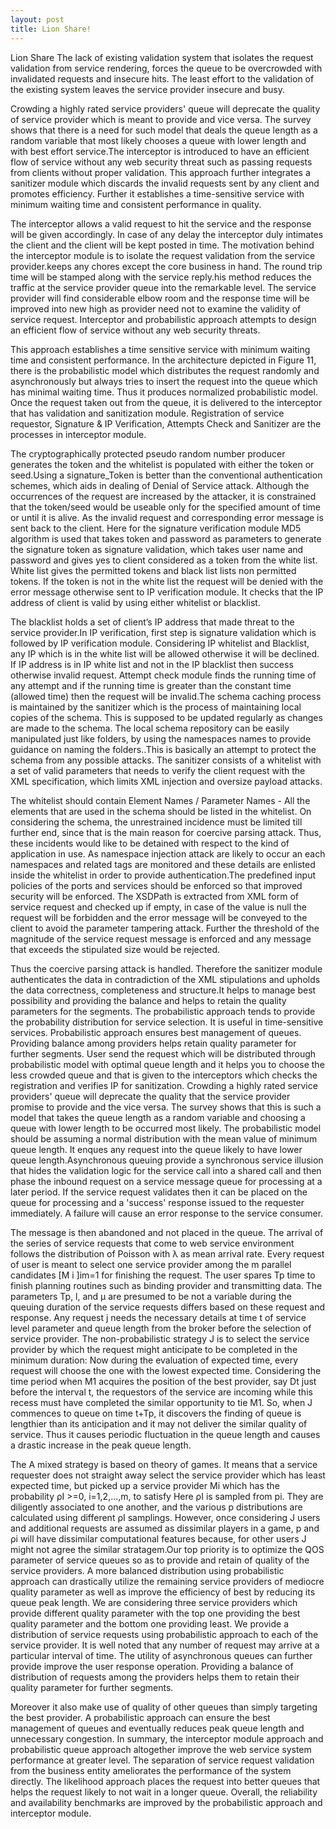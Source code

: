 ```yaml
---
layout: post
title: Lion Share!
---
```


Lion Share
The lack of existing validation system that isolates the request validation from service rendering, forces the queue to be overcrowded with invalidated requests and insecure hits. The least effort to the validation of the existing system leaves the service provider insecure and busy. 


Crowding a highly rated service providers' queue will deprecate the quality of service provider which is meant to provide and vice versa. The survey shows that there is a need for such model that deals the queue length as a random variable that most likely chooses a queue with lower length and with best effort service.The interceptor is introduced to have an efficient flow of service without any web security threat such as passing requests from clients without proper validation. This approach further integrates a sanitizer module which discards the invalid requests sent by any client and promotes efficiency. Further it establishes a time-sensitive service with minimum waiting time and consistent performance in quality. 

The interceptor allows a valid request to hit the service and the response will be given accordingly. In case of any delay the interceptor duly intimates the client and the client will be kept posted in time. The motivation behind the interceptor module is to isolate the request validation from the service provider.keeps any chores except the core business in hand. The round trip time will be stamped along with the service reply.his method reduces the traffic at the service provider queue into the remarkable level. The service provider will find considerable elbow room and the response time will be improved into new high as provider need not to examine the validity of service request. Interceptor and probabilistic approach attempts to design an efficient flow of service without any web security threats. 

This approach establishes a time sensitive service with minimum waiting time and consistent performance. In the architecture depicted in Figure 11, there is the probabilistic model which distributes the request randomly and asynchronously but always tries to insert the request into the queue which has minimal waiting time. Thus it produces normalized probabilistic model.  Once the request taken out from the queue, it is delivered to the interceptor that has validation and sanitization module. Registration of service requestor, Signature & IP Verification, Attempts Check and Sanitizer are the processes in interceptor module. 


The cryptographically protected pseudo random number producer generates the token and the whitelist is populated with either the token or seed.Using a signature_Token is better than the conventional authentication schemes, which aids in dealing of Denial of Service attack. Although the occurrences of the request are increased by the attacker, it is constrained that the token/seed would be useable only for the specified amount of time or until it is alive. As the invalid request and corresponding error message is sent back to the client. Here for the signature verification module MD5 algorithm is used that takes token and password as parameters to generate the signature token as signature validation, which takes user name and password and gives yes to client considered as a token from the white list. White list gives the permitted tokens and black list lists non permitted tokens. If the token is not in the white list the request will be denied with the error message otherwise sent to IP verification module. It checks that the IP address of client is valid by using either whitelist or blacklist. 


The blacklist holds a set of client’s IP address that made threat to the service provider.In IP verification, first step is signature validation which is followed by IP verification module. Considering IP whitelist and Blacklist, any IP which is in the white list will be allowed otherwise it will be declined. If IP address is in IP white list and not in the IP blacklist then success otherwise invalid request. Attempt check module finds the running time of any attempt and if the running time is greater than the constant time (allowed time) then the request will be invalid.The schema caching process is maintained by the sanitizer which is the process of maintaining local copies of the schema. This is supposed to be updated regularly as changes are made to the schema. The local schema repository can be easily manipulated just like folders, by using the namespaces names to provide guidance on naming the folders..This is basically an attempt to protect the schema from any possible attacks. The sanitizer consists of a whitelist with a set of valid parameters that needs to verify the client request with the XML specification, which limits XML injection and oversize payload attacks. 

The whitelist should contain Element Names / Parameter Names - All the elements that are used in the schema should be listed in the whitelist. On considering the schema, the unrestrained incidence must be limited till further end, since that is the main reason for coercive parsing attack. Thus, these incidents would like to be detained with respect to the kind of application in use. As namespace injection attack are likely to occur an each namespaces and related tags are monitored and these details are enlisted inside the whitelist in order to provide authentication.The predefined input policies of the ports and services should be enforced so that improved security will be enforced.  The XSDPath is extracted from XML form of service request and checked up  if empty, in case of the value is null the request will be forbidden and the error message will be conveyed  to the client to avoid the parameter tampering attack.  Further the threshold of the magnitude of the service request message is enforced and any message that exceeds the stipulated size would be rejected. 


Thus the coercive parsing attack is handled. Therefore the sanitizer module authenticates the data in contradiction of the XML stipulations and upholds the data correctness, completeness and structure.It helps to manage best possibility and providing the balance and helps to retain the quality parameters for the segments. The probabilistic approach tends to provide the probability distribution for service selection. It is useful in time-sensitive services. Probabilistic approach ensures best management of queues. Providing balance among providers helps retain quality parameter for further segments. User send the request which will be distributed through probabilistic model with optimal queue length and it helps you to choose the less crowded queue and that is given to the interceptors which checks the registration and verifies IP for sanitization.  Crowding a highly rated service providers' queue will deprecate the quality that the service provider promise to provide and the vice versa. The survey shows that this is such a model that takes the queue length as a random variable and choosing a queue with lower length to be occurred most likely. The probabilistic model should be assuming a normal distribution with the mean value of minimum queue length. It enques any request into the queue likely to have lower queue length.Asynchronous queuing provide a synchronous service illusion  that hides the validation logic for the service call into a shared call and then phase the inbound request on a service message queue for processing at a later period. If the service request validates then it can be placed on the queue for processing and a 'success' response issued to the requester immediately. A failure will cause an error response to the service consumer. 


The message is then abandoned and not placed in the queue. The arrival of the series of service requests that come to web service environment follows the distribution of Poisson with  λ as mean arrival rate.  Every request of user is meant to select one service provider among the m parallel candidates [M i ]im=1  for finishing the request. The user spares Tp time to finish planning routines such as binding provider and transmitting data. The parameters Tp, l, and μ are presumed to be not a variable during the queuing duration of the  service requests differs based on these request and response. Any request j needs the necessary details at time t of  service level parameter and queue length from the broker before the selection of service provider. The non-probabilistic strategy J is to select the service provider by which the request might anticipate to be completed in the minimum duration: Now during the evaluation of expected time, every request will choose the one with the lowest expected time. Considering the time period when M1 acquires the position of the best provider, say Dt just before the interval t, the requestors of the service are incoming while this recess must have completed the similar opportunity to tie M1. So, when J commences to queue on time t+Tp, it discovers the finding of queue is lengthier than its anticipation and it may not deliver the similar quality of service. Thus it causes periodic fluctuation in the queue length and causes a drastic increase in the peak queue length.


The A mixed strategy is based on theory of games. It means that a service requester does not straight away select the service provider which has least expected time, but picked up a service provider Mi  which has the probability ρI >=0, i=1,2,...,m, to  satisfy Ηere ρI  is sampled from pi.  They are diligently associated to one another, and the various p distributions are calculated using different ρI samplings. However, once considering J users and additional requests are assumed as dissimilar players in a game, p and ρi will have dissimilar computational features because, for other users J might not agree the similar stratagem.Our top priority is to optimize the QOS parameter of service queues so as to provide and retain of quality of the service providers. A more balanced distribution using probabilistic approach can drastically utilize the remaining service providers of mediocre quality parameter as well as improve the efficiency of best by reducing its queue peak length. We are considering three service providers which provide different quality parameter with the top one providing the best quality parameter and the bottom one providing least. We provide a distribution of service requests using probabilistic approach to each of the service provider. It is well noted that any number of request may arrive at a particular interval of time. The utility of asynchronous queues can further provide improve the user response operation. Providing a balance of distribution of requests among the providers helps them to retain their quality parameter for further segments.


 Moreover it also make use of quality of other queues than simply targeting the best provider. A probabilistic approach can ensure the best management of queues and eventually reduces peak queue length and unnecessary congestion. In summary, the interceptor module approach and probabilistic queue approach altogether improve the web service system performance at greater level. The  separation of service request validation from the business entity ameliorates the performance of the system directly. The likelihood approach places the request into better queues that helps the request likely to not wait in a longer queue. Overall, the reliability and availability benchmarks are improved by the probabilistic approach and interceptor module.  



